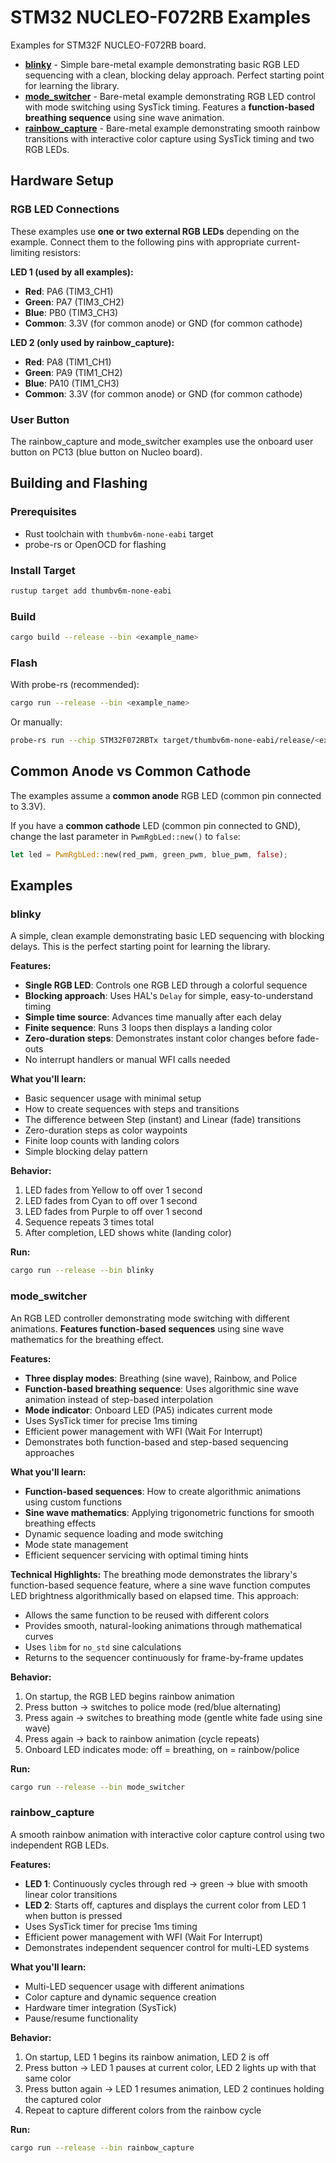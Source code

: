 # STM32 NUCLEO-F072RB Examples

Examples for STM32F NUCLEO-F072RB board.

- **[blinky](#blinky)** - Simple bare-metal example demonstrating basic RGB LED sequencing with a clean, blocking delay approach. Perfect starting point for learning the library.
- **[mode_switcher](#mode_switcher)** - Bare-metal example demonstrating RGB LED control with mode switching using SysTick timing. Features a **function-based breathing sequence** using sine wave animation.
- **[rainbow_capture](#rainbow_capture)** - Bare-metal example demonstrating smooth rainbow transitions with interactive color capture using SysTick timing and two RGB LEDs.

## Hardware Setup

### RGB LED Connections

These examples use **one or two external RGB LEDs** depending on the example. Connect them to the following pins with appropriate current-limiting resistors:

**LED 1 (used by all examples):**
- **Red**: PA6 (TIM3_CH1)
- **Green**: PA7 (TIM3_CH2)
- **Blue**: PB0 (TIM3_CH3)
- **Common**: 3.3V (for common anode) or GND (for common cathode)

**LED 2 (only used by rainbow_capture):**
- **Red**: PA8 (TIM1_CH1)
- **Green**: PA9 (TIM1_CH2)
- **Blue**: PA10 (TIM1_CH3)
- **Common**: 3.3V (for common anode) or GND (for common cathode)

### User Button

The rainbow_capture and mode_switcher examples use the onboard user button on PC13 (blue button on Nucleo board).

## Building and Flashing

### Prerequisites

- Rust toolchain with `thumbv6m-none-eabi` target
- probe-rs or OpenOCD for flashing

### Install Target
```bash
rustup target add thumbv6m-none-eabi
```

### Build
```bash
cargo build --release --bin <example_name>
```

### Flash

With probe-rs (recommended):
```bash
cargo run --release --bin <example_name>
```

Or manually:
```bash
probe-rs run --chip STM32F072RBTx target/thumbv6m-none-eabi/release/<example_name>
```

## Common Anode vs Common Cathode

The examples assume a **common anode** RGB LED (common pin connected to 3.3V).

If you have a **common cathode** LED (common pin connected to GND), change the last parameter in `PwmRgbLed::new()` to `false`:
```rust
let led = PwmRgbLed::new(red_pwm, green_pwm, blue_pwm, false);
```

## Examples

### blinky

A simple, clean example demonstrating basic LED sequencing with blocking delays. This is the perfect starting point for learning the library.

**Features:**
- **Single RGB LED**: Controls one RGB LED through a colorful sequence
- **Blocking approach**: Uses HAL's `Delay` for simple, easy-to-understand timing
- **Simple time source**: Advances time manually after each delay
- **Finite sequence**: Runs 3 loops then displays a landing color
- **Zero-duration steps**: Demonstrates instant color changes before fade-outs
- No interrupt handlers or manual WFI calls needed

**What you'll learn:**
- Basic sequencer usage with minimal setup
- How to create sequences with steps and transitions
- The difference between Step (instant) and Linear (fade) transitions
- Zero-duration steps as color waypoints
- Finite loop counts with landing colors
- Simple blocking delay pattern

**Behavior:**
1. LED fades from Yellow to off over 1 second
2. LED fades from Cyan to off over 1 second
3. LED fades from Purple to off over 1 second
4. Sequence repeats 3 times total
5. After completion, LED shows white (landing color)

**Run:**
```bash
cargo run --release --bin blinky
```

### mode_switcher

An RGB LED controller demonstrating mode switching with different animations. **Features function-based sequences** using sine wave mathematics for the breathing effect.

**Features:**
- **Three display modes**: Breathing (sine wave), Rainbow, and Police
- **Function-based breathing sequence**: Uses algorithmic sine wave animation instead of step-based interpolation
- **Mode indicator**: Onboard LED (PA5) indicates current mode
- Uses SysTick timer for precise 1ms timing
- Efficient power management with WFI (Wait For Interrupt)
- Demonstrates both function-based and step-based sequencing approaches

**What you'll learn:**
- **Function-based sequences**: How to create algorithmic animations using custom functions
- **Sine wave mathematics**: Applying trigonometric functions for smooth breathing effects
- Dynamic sequence loading and mode switching
- Mode state management
- Efficient sequencer servicing with optimal timing hints

**Technical Highlights:**
The breathing mode demonstrates the library's function-based sequence feature, where a sine wave function computes LED brightness algorithmically based on elapsed time. This approach:
- Allows the same function to be reused with different colors
- Provides smooth, natural-looking animations through mathematical curves
- Uses `libm` for `no_std` sine calculations
- Returns to the sequencer continuously for frame-by-frame updates

**Behavior:**
1. On startup, the RGB LED begins rainbow animation
3. Press button → switches to police mode (red/blue alternating)
2. Press again → switches to breathing mode (gentle white fade using sine wave)
4. Press again → back to rainbow animation (cycle repeats)
5. Onboard LED indicates mode: off = breathing, on = rainbow/police

**Run:**
```bash
cargo run --release --bin mode_switcher
```

### rainbow_capture

A smooth rainbow animation with interactive color capture control using two independent RGB LEDs.

**Features:**
- **LED 1**: Continuously cycles through red → green → blue with smooth linear color transitions
- **LED 2**: Starts off, captures and displays the current color from LED 1 when button is pressed
- Uses SysTick timer for precise 1ms timing
- Efficient power management with WFI (Wait For Interrupt)
- Demonstrates independent sequencer control for multi-LED systems

**What you'll learn:**
- Multi-LED sequencer usage with different animations
- Color capture and dynamic sequence creation
- Hardware timer integration (SysTick)
- Pause/resume functionality

**Behavior:**
1. On startup, LED 1 begins its rainbow animation, LED 2 is off
2. Press button → LED 1 pauses at current color, LED 2 lights up with that same color
3. Press button again → LED 1 resumes animation, LED 2 continues holding the captured color
4. Repeat to capture different colors from the rainbow cycle

**Run:**
```bash
cargo run --release --bin rainbow_capture
```
